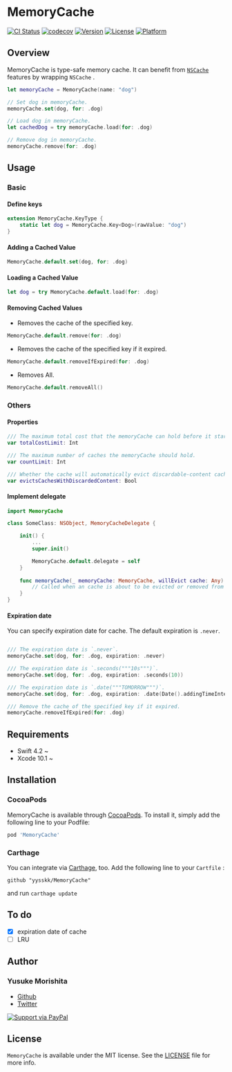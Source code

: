 # MemoryCache

[![CI Status](https://img.shields.io/travis/yysskk/MemoryCache.svg?style=for-the-badge)](https://travis-ci.org/yysskk/MemoryCache)
[![codecov](https://img.shields.io/codecov/c/github/yysskk/MemoryCache.svg?style=for-the-badge)](https://codecov.io/gh/yysskk/MemoryCache)
[![Version](https://img.shields.io/cocoapods/v/MemoryCache.svg?style=for-the-badge)](https://cocoapods.org/pods/MemoryCache)
[![License](https://img.shields.io/cocoapods/l/MemoryCache.svg?style=for-the-badge)](https://cocoapods.org/pods/MemoryCache)
[![Platform](https://img.shields.io/cocoapods/p/MemoryCache.svg?style=for-the-badge)](https://cocoapods.org/pods/MemoryCache)

## Overview
MemoryCache is type-safe memory cache. It can benefit from [`NSCache`](https://developer.apple.com/documentation/foundation/nscache) features by wrapping `NSCache` .

```swift
let memoryCache = MemoryCache(name: "dog")

// Set dog in memoryCache.
memoryCache.set(dog, for: .dog)

// Load dog in memoryCache.
let cachedDog = try memoryCache.load(for: .dog)

// Remove dog in memoryCache.
memoryCache.remove(for: .dog)
```

## Usage
### Basic
####  Define keys
```swift
extension MemoryCache.KeyType {
    static let dog = MemoryCache.Key<Dog>(rawValue: "dog")
}
```

#### Adding a Cached Value
```swift
MemoryCache.default.set(dog, for: .dog)
```

#### Loading a Cached Value
```swift
let dog = try MemoryCache.default.load(for: .dog)
```

#### Removing Cached Values
- Removes the cache of the specified key.
```swift
MemoryCache.default.remove(for: .dog)
```

- Removes the cache of the specified key if it expired.
```swift
MemoryCache.default.removeIfExpired(for: .dog)
```

- Removes All. 
```swift
MemoryCache.default.removeAll()
```

### Others
#### Properties
```swift
/// The maximum total cost that the memoryCache can hold before it starts evicting caches.
var totalCostLimit: Int

/// The maximum number of caches the memoryCache should hold.
var countLimit: Int

/// Whether the cache will automatically evict discardable-content caches whose content has been discarded.
var evictsCachesWithDiscardedContent: Bool
```

#### Implement delegate

```swift
import MemoryCache

class SomeClass: NSObject, MemoryCacheDelegate {

    init() {
        ...
        super.init()

        MemoryCache.default.delegate = self
    }
    
    func memoryCache(_ memoryCache: MemoryCache, willEvict cache: Any) {
        // Called when an cache is about to be evicted or removed from the memoryCache.
    }
}
```

#### Expiration date
You can specify expiration date for cache. The default expiration is `.never`.

```swift

/// The expiration date is `.never`.
memoryCache.set(dog, for: .dog, expiration: .never)

/// The expiration date is `.seconds("""10s""")`.
memoryCache.set(dog, for: .dog, expiration: .seconds(10))

/// The expiration date is `.date("""TOMORROW""")`.
memoryCache.set(dog, for: .dog, expiration: .date(Date().addingTimeInterval(60 * 60 * 24)))

/// Remove the cache of the specified key if it expired.
memoryCache.removeIfExpired(for: .dog)
```

## Requirements
- Swift 4.2  ~
- Xcode 10.1 ~

## Installation
### CocoaPods

MemoryCache is available through [CocoaPods](https://cocoapods.org). To install
it, simply add the following line to your Podfile:

```ruby
pod 'MemoryCache'
```

### Carthage

You can integrate via [Carthage](https://github.com/carthage/carthage), too.
Add the following line to your `Cartfile` :

```
github "yysskk/MemoryCache"
```

and run `carthage update`

## To do
- [x] expiration date of cache
- [ ] LRU

## Author
### Yusuke Morishita
- [Github](https://github.com/yysskk)
- [Twitter](https://twitter.com/_yysskk)

[![Support via PayPal](https://cdn.rawgit.com/twolfson/paypal-github-button/1.0.0/dist/button.svg)](https://www.paypal.me/yysskk/980jpy)


## License

`MemoryCache` is available under the MIT license. See the [LICENSE](./LICENSE) file for more info.
